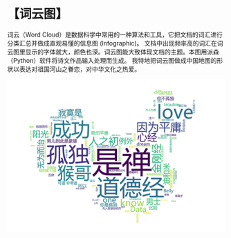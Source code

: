 # 【词云图】

词云（Word Cloud）是数据科学中常用的一种算法和工具，它把文档的词汇进行分类汇总并做成直观易懂的信息图 (Infographic)。
文档中出现频率高的词汇在词云图里显示的字体就大，颜色也深。词云图能大致体现文档的主题。本图用派森（Python）软件将诗文作品输入处理而生成。
我特地把词云图做成中国地图的形状以表达对祖国河山之眷恋，对中华文化之热爱。

![](word_cloud.png)